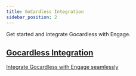 ```yaml
---
title: GoCardless Integration
sidebar_position: 2
---
```


Get started and integrate Gocardless with Engage.

<section class="row list">
   <article class="col col--6 margin-bottom--lg">
      <a class="card padding--lg cardContainer" href="/docs/engage/accounts/searching-accounts">
         <h2 class="text--truncate cardTitle" title="Gocardless Integration">Gocardless Integration</h2>
         <p class="text--truncate cardDescription" title="Integrate Gocardless with Engage seamlessly">Integrate Gocardless with Engage seamlessly</p>
      </a>
   </article>
</section>